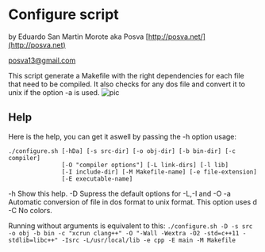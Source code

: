 Configure script
==================
by Eduardo San Martin Morote aka Posva
[http://posva.net/](http://posva.net)

posva13@gmail.com

This script generate a Makefile with the right dependencies for each file that need to be compiled. It also checks for any dos file and convert it to unix if the option -a is used.
![pic](http://i.imgur.com/Futju0p.png)

Help
------------
Here is the help, you can get it aswell by passing the -h option
usage: 
```
./configure.sh [-hDa] [-s src-dir] [-o obj-dir] [-b bin-dir] [-c compiler]
               [-O "compiler options"] [-L link-dirs] [-l lib]
               [-I include-dir] [-M Makefile-name] [-e file-extension]
               [-E executable-name]
```

  -h    Show this help.
  -D    Supress the default options for -L,-I and -O
  -a    Automatic conversion of file in dos format to unix format. This option uses d
  -C    No colors.

Running without arguments is equivalent to this:
  `./configure.sh -D -s src -o obj -b bin -c "xcrun clang++" -O "-Wall -Wextra
                  -O2 -std=c++11 -stdlib=libc++" -Isrc -L/usr/local/lib -e cpp
                  -E main -M Makefile`

